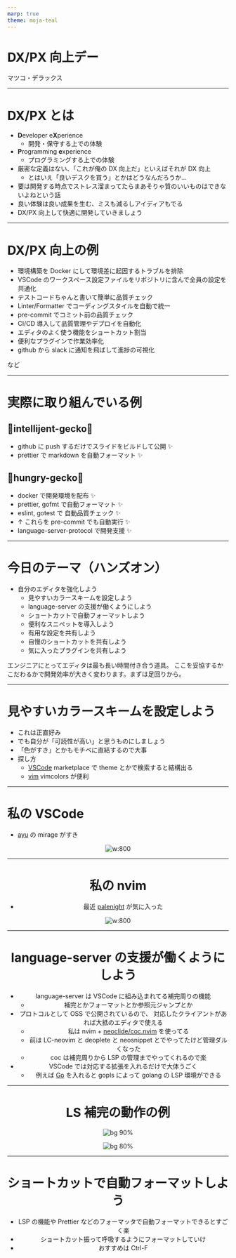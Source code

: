 ```yaml
---
marp: true
theme: moja-teal
---
```


<!-- _class: cover -->

# DX/PX 向上デー

マツコ・デラックス

---

# DX/PX とは

- **D**eveloper e**X**perience
  - 開発・保守する上での体験
- **P**rogramming **e**xperience
  - プログラミングする上での体験
- 厳密な定義はない、「これが俺の DX 向上だ」といえばそれが DX 向上
  - とはいえ「良いデスクを買う」とかはどうなんだろうか...
- 要は開発する時点でストレス溜まってたらまあそりゃ質のいいものはできないよねという話
- 良い体験は良い成果を生む、ミスも減るしアイディアもでる
- DX/PX 向上して快適に開発していきましょう

---

# DX/PX 向上の例

- 環境構築を Docker にして環境差に起因するトラブルを排除
- VSCode のワークスペース設定ファイルをリポジトリに含んで全員の設定を共通化
- テストコードちゃんと書いて簡単に品質チェック
- Linter/Formatter でコーディングスタイルを自動で統一
- pre-commit でコミット前の品質チェック
- CI/CD 導入して品質管理やデプロイを自動化
- エディタのよく使う機能をショートカット割当
- 便利なプラグインで作業効率化
- github から slack に通知を飛ばして進捗の可視化

など

---

# 実際に取り組んでいる例

## 🦎intellijent-gecko🦎

- github に push するだけでスライドをビルドして公開 ✨
- prettier で markdown を自動フォーマット ✨

## 🦎hungry-gecko🦎

- docker で開発環境を配布 ✨
- prettier, gofmt で自動フォーマット ✨
- eslint, gotest で 自動品質チェック ✨
- ↑ これらを pre-commit でも自動実行 ✨
- language-server-protocol で開発支援 ✨

---

# 今日のテーマ（ハンズオン）

- 自分のエディタを強化しよう
  - 見やすいカラースキームを設定しよう
  - language-server の支援が働くようにしよう
  - ショートカットで自動フォーマットしよう
  - 便利なスニペットを導入しよう
  - 有用な設定を共有しよう
  - 自慢のショートカットを共有しよう
  - 気に入ったプラグインを共有しよう

エンジニアにとってエディタは最も長い時間付き合う道具。
ここを妥協するかこだわるかで開発効率が大きく変わります。まずは足回りから。

---

# 見やすいカラースキームを設定しよう

- これは正直好み
- でも自分が「可読性が高い」と思うものにしましょう
- 「色がすき」とかもモチベに直結するので大事
- 探し方
  - [VSCode](https://marketplace.visualstudio.com/search?target=VSCode&category=Themes&sortBy=Installs) marketplace で theme とかで検索すると結構出る
  - [vim](http://vimcolors.com/) vimcolors が便利

---

# 私の VSCode

- [ayu](https://marketplace.visualstudio.com/items?itemName=teabyii.ayu) の mirage がすき

<div style="text-align: center">

![w:800](https://user-images.githubusercontent.com/34061817/89371118-64008300-d71d-11ea-8a6a-d4a694807664.png)

<div>

---

# 私の nvim

- 最近 [palenight](https://github.com/drewtempelmeyer/palenight.vim) が気に入った

<div style="text-align: center">

![w:800](https://user-images.githubusercontent.com/34061817/89371334-091b5b80-d71e-11ea-8667-5adebeebfb4b.png)

<div>

---

# language-server の支援が働くようにしよう

- language-server は VSCode に組み込まれてる補完周りの機能
  - 補完とかフォーマットとか参照元ジャンプとか
- プロトコルとして OSS で公開されているので、
  対応したクライアントがあれば大抵のエディタで使える
  - 私は nvim + [neoclide/coc.nvim](https://github.com/neoclide/coc.nvim) を使ってる
  - 前は LC-neovim と deoplete と neosnippet とでやってたけど管理ダルくなった
  - coc は補完周りから LSP の管理までやってくれるので楽
- VSCode では対応する拡張を入れるだけで大体うごく
  - 例えば [Go](https://marketplace.visualstudio.com/items?itemName=golang.Go) を入れると gopls によって golang の LSP 環境ができる

---

# LS 補完の動作の例

![bg 90%](https://user-images.githubusercontent.com/34061817/89371642-dd4ca580-d71e-11ea-9061-110aaef345f4.png)

![bg 80%](https://user-images.githubusercontent.com/34061817/89371799-564bfd00-d71f-11ea-8b17-8164b7a7219e.png)

---

# ショートカットで自動フォーマットしよう

- LSP の機能や Prettier などのフォーマッタで自動フォーマットできるとすごく楽
- ショートカット振って呼吸するようにフォーマットしていけ
- おすすめは Ctrl-F
